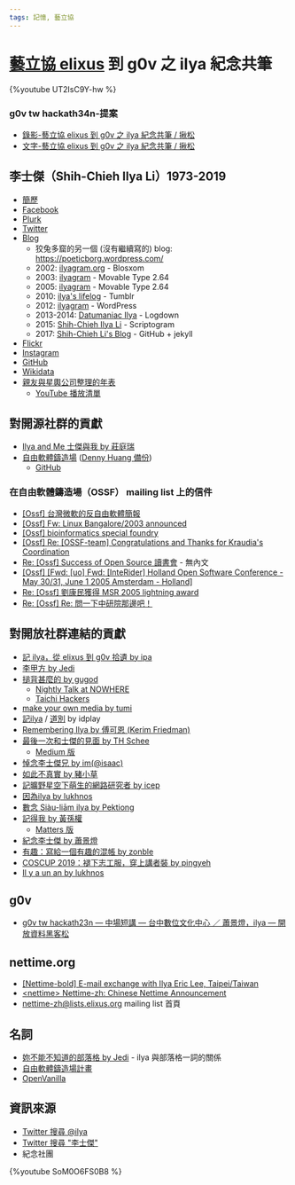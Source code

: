 ```yaml
---
tags: 記憶, 藝立協
---
```

# [藝立協 elixus](https://web.archive.org/web/20041128232953/http://www.elixus.org/) 到 g0v 之 ilya 紀念共筆

{%youtube UT2IsC9Y-hw %}

### g0v tw hackath34n-提案
*   [錄影-藝立協 elixus 到 g0v 之 ilya 紀念共筆 / 揪松 ](https://youtu.be/UT2IsC9Y-hw)
*   [文字-藝立協 elixus 到 g0v 之 ilya 紀念共筆 / 揪松 ](https://medium.com/@isabelhou/%E8%97%9D%E7%AB%8B%E5%8D%94-elixus-%E5%88%B0-g0v-%E4%B9%8B-ilya-%E7%B4%80%E5%BF%B5%E5%85%B1%E7%AD%86-371d7614c883h)


## 李士傑（Shih-Chieh Ilya Li）1973-2019
* [簡歷](http://work.ilyagram.org/docs/self)
* [Facebook](https://www.facebook.com/ilyaericlee)
* [Plurk](https://www.plurk.com/ilyalee)
* [Twitter](https://twitter.com/ilya)
* [Blog](https://ilyagram.wordpress.com/%E9%97%9C%E6%96%BC-ilyagram/)
    * 狡兔多窟的另一個 (沒有繼續寫的) blog: https://poeticborg.wordpress.com/
    * 2002: [ilyagram.org](https://web.archive.org/web/20020802193535/http://ilyagram.org/) - Blosxom
    * 2003: [ilyagram](https://web.archive.org/web/20031017211829/http://ilyagram.org/) - Movable Type 2.64
    * 2005: [ilyagram](https://web.archive.org/web/20050201011634/http://ilyagram.org/) - Movable Type 2.64
    * 2010: [ilya's lifelog](https://web.archive.org/web/20100929010711/http://ilyagram.org/) - Tumblr
    * 2012: [ilyagram](https://web.archive.org/web/20120502224810/http://ilyagram.org/blog/) - WordPress
    * 2013-2014: [Datumaniac Ilya](http://ilya.logdown.com) - Logdown
    * 2015: [Shih-Chieh Ilya Li](https://web.archive.org/web/20150801153632/http://ilyagram.org/) - Scriptogram
    * 2017: [Shih-Chieh Li's Blog](http://blog.ilyagram.org/blog/) - GitHub + jekyll
* [Flickr](https://www.flickr.com/photos/ilyaericlee/)
* [Instagram](https://www.instagram.com/ilyalee/)
* [GitHub](https://github.com/ilyalee)
* [Wikidata](https://www.wikidata.org/wiki/Q63947182)
* [親友與星輿公司整理的年表](https://hackmd.io/xWtngJWFSoe__S28Ye4e7g?view)
    * [YouTube 播放清單](https://www.youtube.com/playlist?list=PLDqEyIjDdd8-IEWsrqWUOgE7B964ZBW1-)

## 對開源社群的貢獻
* [Ilya and Me 士傑與我 by 莊庭瑞](http://media.academia.tw/u/trc/collection/ilya-and-me/)
* [自由軟體鑄造場](https://ossf.denny.one/) ([Denny Huang 備份](https://www.facebook.com/denny0223/posts/3495697393774513))
    * [GitHub](https://github.com/denny0223/ossf-archive)

### 在自由軟體鑄造場（OSSF） mailing list 上的信件

* [\[Ossf\] 台灣微軟的反自由軟體簡報](https://www.iis.sinica.edu.tw/pipermail/ossf-backup/2003-June/000666.html)
* [\[Ossf\] Fw: Linux Bangalore/2003 announced](https://www.iis.sinica.edu.tw/pipermail/ossf-backup/2003-November/000723.html)
* [\[Ossf\] bioinformatics special foundry](https://www.iis.sinica.edu.tw/pipermail/ossf-backup/2003-December/000730.html)
* [\[Ossf\] Re: \[OSSF-team\] Congratulations and Thanks for Kraudia's Coordination](https://www.iis.sinica.edu.tw/pipermail/ossf-backup/2004-July/000848.html)
* [Re: \[Ossf\] Success of Open Source 讀書會](https://www.iis.sinica.edu.tw/pipermail/ossf-backup/2004-September/000887.html) - 無內文
* [\[Ossf\] \[Fwd: \[uo\] Fwd: \[InteRider\] Holland Open Software Conference - May 30/31, June 1 2005 Amsterdam - Holland\]](https://www.iis.sinica.edu.tw/pipermail/ossf-backup/2005-April/001017.html)
* [Re: \[Ossf\] 劉康民獲得 MSR 2005 lightning award](https://www.iis.sinica.edu.tw/pipermail/ossf-backup/2005-May/001038.html)
* [Re: \[Ossf\] Re: 問一下中研院那邊吧！](https://www.iis.sinica.edu.tw/pipermail/ossf-backup/2005-June/001065.html)

## 對開放社群連結的貢獻

* [記 ilya，從 elixus 到 g0v 拾遺 by ipa](https://medium.com/@ipaway/%E8%A8%98-ilya-%E5%BE%9E-elixus-%E5%88%B0-g0v-%E6%8B%BE%E9%81%BA-9d29ae623dbf)
* [李甲方 by Jedi](https://reurl.cc/z4K3V)
* [搥背甚麼的 by gugod](https://gugod.org/2019/05/trackback-to-ilya/)
    * [Nightly Talk at NOWHERE](https://www.flickr.com/photos/gugod/2306010/)
    * [Taichi Hackers](https://www.flickr.com/photos/gugod/2325678/)
* [make your own media by tumi](https://www.facebook.com/photo.php?fbid=10217594331743749&set=a.1919150412085&type=1&theater)
* [記ilya](https://idplay.tumblr.com/post/185085026098/%E8%A8%98ilya) / [道別](https://idplay.tumblr.com/post/185108498093/%E9%81%93%E5%88%A5) by idplay
* [Remembering Ilya by 傅可恩 (Kerim Friedman)](https://keywords.oxus.net/archives/2019/05/23/remembering-ilya)
* [最後一次和士傑的見面 by TH Schee](https://blog.schee.info/2019/05/25/ilya/)
    * [Medium 版](https://medium.com/th-schee/927a035c02dd)
* [悼念李士傑兄 by im(@isaac)](https://www.matters.news/@im/%E6%82%BC%E5%BF%B5%E6%9D%8E%E5%A3%AB%E5%82%91%E5%85%84-zdpuAxSdBnR5SjNfjkWjdBjALaQunFgZmYj9FrHNxG7yqALWY)
* [如此不真實 by 豬小草](https://swalk.blogspot.com/2019/05/blog-post.html)
* [記曠野星空下萌生的網路研究者 by icep](http://iceppitt.blogspot.com/2019/05/blog-post.html)
* [因為ilya by lukhnos](https://lukhnos.org/parce-qu%27il-y-a.html)
* [數念 Siàu-liām ilya by Pektiong](http://pektiong.org/?#!ilya.md)
* [記得我 by 黃孫權](http://heterotopias.org/archives/2151)
    * [Matters 版](https://matters.news/@inertiaism/%E8%A8%98%E5%BE%97%E6%88%91-zdpuAtwJatmYxZebT2upGTH4iF1pU6io455wwLAuYPyuWwh7P) 
* [紀念李士傑 by 蕭景燈](https://paper.dropbox.com/doc/--Ad_tdsV8zBlnv_7kEgYIz8VNAg-WYZjjQ01linQQuDco2XJF)
* [有趣：寫給一個有趣的混帳 by zonble](https://www.youtube.com/watch?v=SoM0O6FS0B8)
* [COSCUP 2019：褪下志工服，穿上講者裝 by pingyeh](https://pingyeh.blogspot.com/2019/08/coscup-2019.html)
* [Il y a un an by lukhnos](https://lukhnos.org/il-y-a-un-an.html)

## g0v

* [g0v tw hackath23n — 中場短講 — 台中數位文化中心 ／ 蕭景燈，ilya — 開放資料黑客松](https://www.youtube.com/watch?v=lHYdmvGCk58&feature=youtu.be&t=383)

## nettime.org

* [[Nettime-bold] E-mail exchange with Ilya Eric Lee, Taipei/Taiwan](https://nettime.org/Lists-Archives/nettime-bold-0107/msg00508.html)
* [\<nettime> Nettime-zh: Chinese Nettime Announcement](https://nettime.org/Lists-Archives/nettime-l-0203/msg00014.html)
* [nettime-zh@lists.elixus.org](http://web.archive.org/web/20040610194941/http://lists.elixus.org:80/wws/info/nettime-zh) mailing list 首頁

## 名詞

* [妳不能不知道的部落格 by Jedi](http://jedi.org/blog/archives/003856.html) - ilya 與部落格一詞的關係
* [自由軟體鑄造場計畫](https://www.citi.sinica.edu.tw/research/research-projects/ossf)
* [OpenVanilla](https://openvanilla.org/)

## 資訊來源

* [Twitter 搜尋 @ilya](https://twitter.com/search?f=tweets&q=%40ilya)
* [Twitter 搜尋 "李士傑"](https://twitter.com/search?f=tweets&q="李士傑")
* 紀念社團

{%youtube SoM0O6FS0B8 %}
